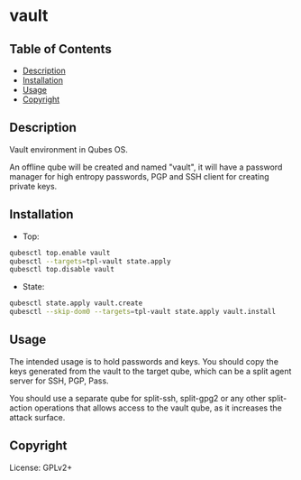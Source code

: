# vault

## Table of Contents

* [Description](#description)
* [Installation](#installation)
* [Usage](#usage)
* [Copyright](#copyright)

## Description

Vault environment in Qubes OS.

An offline qube will be created and named "vault", it will have a password
manager for high entropy passwords, PGP and SSH client for creating private
keys.

## Installation

- Top:
```sh
qubesctl top.enable vault
qubesctl --targets=tpl-vault state.apply
qubesctl top.disable vault
```

- State:
```sh
qubesctl state.apply vault.create
qubesctl --skip-dom0 --targets=tpl-vault state.apply vault.install
```

## Usage

The intended usage is to hold passwords and keys. You should copy the keys
generated from the vault to the target qube, which can be a split agent
server for SSH, PGP, Pass.

You should use a separate qube for split-ssh, split-gpg2 or any other
split-action operations that allows access to the vault qube, as it increases
the attack surface.

## Copyright

License: GPLv2+
